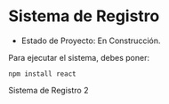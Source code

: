 <h1> Sistema de Registro</h1>

- Estado de Proyecto: En Construcción.

Para ejecutar el sistema, debes poner:

```npm install react```

Sistema de Registro 2
